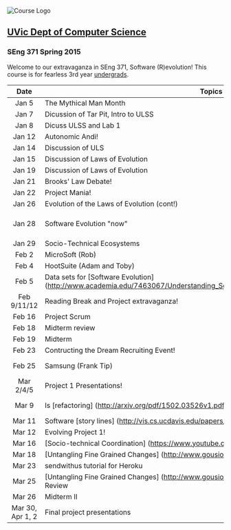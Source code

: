 

![Course Logo](https://cloud.githubusercontent.com/assets/1288637/5576273/a33895e0-8fab-11e4-96e1-212b3a1d9e69.jpg)

## [UVic Dept of Computer Science](https://www.csc.uvic.ca/)
### SEng 371 Spring 2015

Welcome to our extravaganza in SEng 371, Software (R)evolution!  This course is for fearless 3rd year [undergrads](http://courses.seng.uvic.ca/courses/2015/spring/seng/371).  

 Date     | Topics                 | Homework  
:------:| ---------------------- | --------- 
 Jan 5  | The Mythical Man Month | Post comments on The Tar Pit from [MMM](https://archive.org/stream/mythicalmanmonth00fred#page/n0/mode/2up)
Jan 7   | Dicussion of Tar Pit, Intro to ULSS |   Post comments on Chapter 1 from [Ultra Large Scale Systems](http://resources.sei.cmu.edu/asset_files/Book/2006_014_001_30542.pdf)
Jan 8   | Dicuss ULSS and Lab 1  | Chapter 2 MMM, Prepare for Lab
Jan 12  | Autonomic Andi!         | Prepare for Lab 1
Jan 14  | Discussion of ULS      | Do not need to post
Jan 15  | Discussion of Laws of Evolution | Post Comments on MMM Chapter 2
Jan 19  | Discussion of Laws of Evolution | Read and post comments on the [evolution](http://flosshub.org/sites/flosshub.org/files/2013HerraizRRG_CSUR.pdf) of the laws!
Jan 21  | Brooks' Law Debate!    | Reading from CMU [Changing Counterproductive Behaviors in Real Acquisitions](http://www.sei.cmu.edu/library/assets/brooks1.pdf)
Jan 22  | Project Mania!         | Questions and Data
Jan 26  | Evolution of the Laws of Evolution (cont!) |  Prepare for Lab and think Projects!
Jan 28  | Software Evolution "now" |  Read and post on [Past, Present and Future] (http://www.academia.edu/7296972/Software_Evolution_Past_Present_and_Future) and Chapter 3 MMM
Jan 29  | Socio-Technical Ecosystems  | Your Projects!
Feb 2   | MicroSoft (Rob) | Post comments on Chapter 4 MMM
Feb 4   | HootSuite (Adam and Toby)  |  Post comments on skills and UVic...
Feb 5   | Data sets for [Software Evolution] (http://www.academia.edu/7463067/Understanding_Software_Evolution_The_Maisqual_Ant_Data_Set) | Don't forget to post!
Feb 9/11/12 | Reading Break and Project extravaganza! |
Feb 16 | Project Scrum | What is your biggest obstacle?
Feb 18 | Midterm review |  Mythical Man Month chapters and Evolution readings
Feb 19 | Midterm |
Feb 23 | Contructing the Dream Recruiting Event! |  Inverted Career Fair (save the date, April 21 7pm!)
Feb 25 | Samsung (Frank Tip) | ECS 660 for [talk] (https://github.com/ycoady/UVic-Software-Evolution/blob/master/TALKS/FrankTip.md)!
Mar 2/4/5 | Project 1 Presentations!  |  10 minutes, laptop/blackboard
Mar 9  | Is [refactoring] (http://arxiv.org/pdf/1502.03526v1.pdf) worth it?   | Cool discussion of [inline] (http://number-none.com/blow/john_carmack_on_inlined_code.html), and post for Wed!
Mar 11 | Software [story lines] (http://vis.cs.ucdavis.edu/papers/softvis2010.pdf) | Post for Fri!
Mar 12 | Evolving Project 1! | How will you measure the efficacy of your plan?
Mar 16 | [Socio-technical Coordination] (https://www.youtube.com/watch?v=v0CSnYvd0C4#t=1857) | Come to the talk if you can!
Mar 18 | [Untangling Fine Grained Changes] (http://www.gousios.gr/pub/fine-untangling.pdf) | Post for Friday!
Mar 23 | sendwithus tutorial for Heroku |  Please bring a laptop!
Mar 25 | [Untangling Fine Grained Changes] (http://www.gousios.gr/pub/fine-untangling.pdf) and Midterm Review | Midterm Thurs!
Mar 26 | Midterm II | 
Mar 30, Apr 1, 2 |  Final project presentations |
